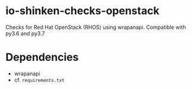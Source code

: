 io-shinken-checks-openstack
========================
Checks for Red Hat OpenStack (RHOS) using wrapanapi. Compatible with py3.6 and py3.7

Dependencies
============
* wrapanapi
* cf. `requirements.txt`

